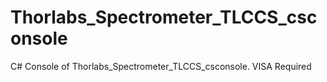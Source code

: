 # Thorlabs_Spectrometer_TLCCS_csconsole
C# Console of Thorlabs_Spectrometer_TLCCS_csconsole. VISA Required
